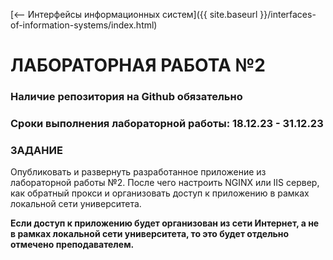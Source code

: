 [⟵ Интерфейсы информационных систем]({{ site.baseurl }}/interfaces-of-information-systems/index.html)

# **ЛАБОРАТОРНАЯ РАБОТА №2**

### **Наличие репозитория на Github обязательно**

### **Сроки выполнения лабораторной работы: 18.12.23 - 31.12.23**

### **ЗАДАНИЕ**

Опубликовать и развернуть разработанное приложение из лабораторной работы №2. После чего настроить NGINX или IIS сервер, как обратный прокси и организовать доступ к приложению в рамках локальной сети университета.

**Если доступ к приложению будет организован из сети Интернет, а не в рамках локальной сети университета, то это будет отдельно отмечено преподавателем.**
